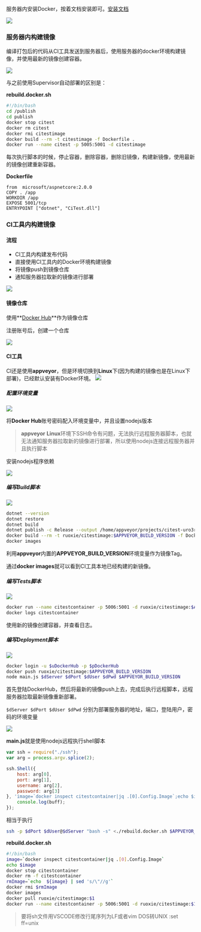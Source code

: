 服务器内安装Docker，按着文档安装即可。[安装文档](https://docs.docker.com/install/linux/docker-ce/ubuntu/)

![](img/部署到docker/2019-01-14-10-11-36.png)

### 服务器内构建镜像

编译打包后的代码从CI工具发送到服务器后，使用服务器的docker环境构建镜像，并使用最新的镜像创建容器。

![](img/部署到docker/2019-01-14-10-19-59.png)

与之前使用Supervisor自动部署的区别是：

**rebuild.docker.sh**
```bash
#!/bin/bash
cd /publish
cd publish
docker stop citest
docker rm citest
docker rmi citestimage
docker build --rm -t citestimage -f Dockerfile .
docker run --name citest -p 5005:5001 -d citestimage
```
每次执行脚本的时候，停止容器，删除容器，删除旧镜像，构建新镜像，使用最新的镜像创建重新容器。

**Dockerfile**
```
from  microsoft/aspnetcore:2.0.0
COPY . /app
WORKDIR /app
EXPOSE 5001/tcp
ENTRYPOINT ["dotnet", "CiTest.dll"]
```

### CI工具内构建镜像

#### 流程

* CI工具内构建发布代码
* 直接使用CI工具内的Docker环境构建镜像
* 将镜像push到镜像仓库
* 通知服务器拉取新的镜像进行部署

![](img/部署到docker/2019-01-14-12-30-38.png)

#### 镜像仓库

使用**[Docker Hub](https://hub.docker.com/)**作为镜像仓库

注册账号后，创建一个仓库

![](img/部署到docker/2019-01-14-11-57-55.png)

#### CI工具

CI还是使用**appveyor**，但是环境切换到**Linux**下(因为构建的镜像也是在Linux下部署)，已经默认安装有Docker环境。
![](img/部署到docker/2019-01-14-11-51-08.png)

##### 配置环境变量

![](img/部署到docker/2019-01-14-12-12-21.png)

将**Docker Hub**账号密码配入环境变量中，并且设置nodejs版本

>**appveyor** **Linux**环境下SSH命令有问题，无法执行远程服务器脚本，也就无法通知服务器拉取新的镜像进行部署，所以使用nodejs连接远程服务器并且执行脚本

安装nodejs程序依赖

![](img/部署到docker/2019-01-14-12-18-20.png)

##### 编写Build脚本
![](img/部署到docker/2019-01-14-12-22-52.png)

```bash
dotnet --version
dotnet restore
dotnet build
dotnet publish -c Release --output /home/appveyor/projects/citest-uro3r/publish
docker build --rm -t ruoxie/citestimage:$APPVEYOR_BUILD_VERSION -f Dockerfile .
docker images
```

利用**appveyor**内置的**APPVEYOR_BUILD_VERSION**环境变量作为镜像Tag。

通过**docker images**就可以看到CI工具本地已经构建的新镜像。

##### 编写Tests脚本

![](img/部署到docker/2019-01-14-14-33-27.png)

```bash
docker run --name citestcontainer -p 5006:5001 -d ruoxie/citestimage:$APPVEYOR_BUILD_VERSION
docker logs citestcontainer
```

使用新的镜像创建容器，并查看日志。

##### 编写Deployment脚本

![](img/部署到docker/2019-01-14-14-51-00.png)

```bash
docker login -u $uDockerHub -p $pDockerHub
docker push ruoxie/citestimage:$APPVEYOR_BUILD_VERSION
node main.js $dServer $dPort $dUser $dPwd $APPVEYOR_BUILD_VERSION
```

首先登陆DockerHub，然后将最新的镜像push上去，完成后执行远程脚本，远程服务器拉取最新镜像重新部署。

`$dServer $dPort $dUser $dPwd` 分别为部署服务器的地址，端口，登陆用户，密码的环境变量

![](img/部署到docker/2019-01-14-14-56-58.png)

**main.js**就是使用nodejs远程执行shell脚本

```js
var ssh = require("./ssh");
var arg = process.argv.splice(2);

ssh.Shell({
    host: arg[0],
    port: arg[1],
    username: arg[2],
    password: arg[3]
}, 'image=`docker inspect citestcontainer|jq .[0].Config.Image`;echo $image;docker stop citestcontainer;docker rm -f citestcontainer;rmImage=`echo  ${image} | sed \'s/\\"//g\'`;docker rmi $rmImage;docker images;docker pull ruoxie/citestimage:'+arg[4]+';docker run --name citestcontainer -p 5006:5001 -d ruoxie/citestimage:'+arg[4]+';\nexit\n', function (data, buff) {
    console.log(buff);
});
```

相当于执行

```bash
ssh -p $dPort $dUser@$dServer "bash -s" <./rebuild.docker.sh $APPVEYOR_BUILD_VERSION
```
**rebuild.docker.sh**
```bash
#!/bin/bash
image=`docker inspect citestcontainer|jq .[0].Config.Image`
echo $image
docker stop citestcontainer
docker rm -f citestcontainer
rmImage=`echo  ${image} | sed 's/\"//g'`
docker rmi $rmImage
docker images
docker pull ruoxie/citestimage:$1
docker run --name citestcontainer -p 5006:5001 -d ruoxie/citestimage:$1
```
>要将sh文件用VSCODE修改行尾序列为LF或者vim DOS转UNIX :set ff=unix